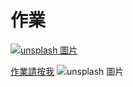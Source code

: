 # 作業

[![unsplash 圖片]("C:\Users\user\Desktop\未命名.png")](https://github.com/peteraszxdc/20230907HomeWork)

[作業請按我](https://github.com/peteraszxdc/20230907HomeWork)
![unsplash 圖片](https://attach.setn.com/newsimages/2022/12/27/3979815-PH.jpg)


